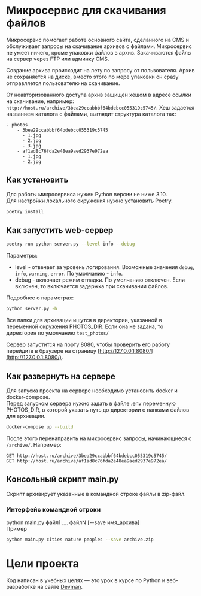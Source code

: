 # Микросервис для скачивания файлов

Микросервис помогает работе основного сайта, сделанного на CMS и обслуживает
запросы на скачивание архивов с файлами. Микросервис не умеет ничего, кроме упаковки файлов
в архив. Закачиваются файлы на сервер через FTP или админку CMS.

Создание архива происходит на лету по запросу от пользователя. Архив не сохраняется на диске, вместо этого по мере упаковки он сразу отправляется пользователю на скачивание.

От неавторизованного доступа архив защищен хешом в адресе ссылки на скачивание, например: `http://host.ru/archive/3bea29ccabbbf64bdebcc055319c5745/`. Хеш задается названием каталога с файлами, выглядит структура каталога так:

```
- photos
    - 3bea29ccabbbf64bdebcc055319c5745
      - 1.jpg
      - 2.jpg
      - 3.jpg
    - af1ad8c76fda2e48ea9aed2937e972ea
      - 1.jpg
      - 2.jpg
```


## Как установить

Для работы микросервиса нужен Python версии не ниже 3.10.  
Для настройки локального окружения нужно установить Poetry.

```bash
poetry install
```

## Как запустить web-сервер

```bash
poetry run python server.py --level info --debug
```
Параметры:
* level - отвечает за уровень логирования. Возможные значения `debug`, `info`, `warning`, `error`. По умолчанию - `info`.
* debug - включает режим отладки. По умолчанию отключен. Если включен, то включается задержка при скачивании файлов.  

Подробнее о параметрах:  
```bash
python server.py -h
```

Все папки для архивации ищутся в директории, указанной в переменной окружения PHOTOS_DIR. Если она не задана, то директория по умолчанию `test_photos/`  


Сервер запустится на порту 8080, чтобы проверить его работу перейдите в браузере на страницу [http://127.0.0.1:8080/](http://127.0.0.1:8080/).

## Как развернуть на сервере

Для запуска проекта на сервере необходимо установить docker и docker-compose.  
Перед запуском сервера нужно задать в файле .env переменную PHOTOS_DIR, в которой указать путь до директории с папками файлов для архивации.  
```bash
docker-compose up --build
```

После этого перенаправить на микросервис запросы, начинающиеся с `/archive/`. Например:

```
GET http://host.ru/archive/3bea29ccabbbf64bdebcc055319c5745/
GET http://host.ru/archive/af1ad8c76fda2e48ea9aed2937e972ea/
```

## Консольный скрипт main.py
Скрипт архивирует указанные в командной строке файлы в zip-файл.  
### Интерфейс командной строки
python main.py файл1 .... файлN [--save имя_архива]  
Пример
```bash
python main.py cities nature peoples --save archive.zip
```

# Цели проекта

Код написан в учебных целях — это урок в курсе по Python и веб-разработке на сайте [Devman](https://dvmn.org).
